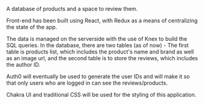 A database of products and a space to review them.

Front-end has been built using React, with Redux as a means of centralizing the state of the app.

The data is managed on the serverside with the use of Knex to build the SQL queries.
In the database, there are two tables (as of now) - The first table is products list, which includes the product's name and brand as well as an image url, and the second table is to store the reviews, which includes the author ID.

Auth0 will eventually be used to generate the user IDs and will make it so that only users who are logged in can see the reviews/products.

Chakra UI and traditional CSS will be used for the styling of this application.